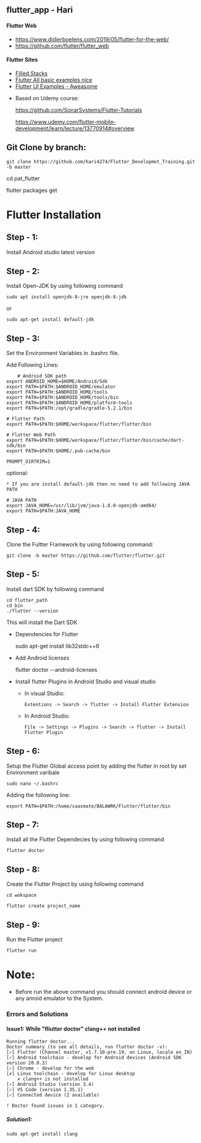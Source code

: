 ## flutter_app - Hari

#### Flutter Web
 - https://www.didierboelens.com/2019/05/flutter-for-the-web/
 - https://github.com/flutter/flutter_web

#### Flutter Sites
 - [Filled Stacks](https://www.filledstacks.com/)
 - [Flutter All basic examples nice](https://github.com/TakeoffAndroid/flutter-examples)
 - [Flutter UI Examples - Aweasome](https://www.google.co.in/search?q=flutter+ui+design+github)

* Based on Udemy course:

   https://github.com/SonarSystems/Flutter-Tutorials

   https://www.udemy.com/flutter-mobile-development/learn/lecture/13770914#overview

Git Clone by branch:
-------------------

	git clone https://github.com/hari4274/Flutter_Developmet_Training.git -b master

   cd pat_flutter

   flutter packages get

# Flutter Installation

Step - 1:
--------

   Install Android studio latest version

Step - 2: 
---------

   Install Open-JDK by using following command

	sudo apt install openjdk-8-jre openjdk-8-jdk        
   
   or
   
    sudo apt-get install default-jdk

Step - 3:
---------
   
   Set the Environment Variables in .bashrc file.

   Add Following Lines:

    	# Android SDK path
	export ANDROID_HOME=$HOME/Android/Sdk
	export PATH=$PATH:$ANDROID_HOME/emulator
	export PATH=$PATH:$ANDROID_HOME/tools
	export PATH=$PATH:$ANDROID_HOME/tools/bin
	export PATH=$PATH:$ANDROID_HOME/platform-tools
	export PATH=$PATH:/opt/gradle/gradle-5.2.1/bin

	# Flutter Path
	export PATH=$PATH:$HOME/workspace/flutter/flutter/bin

	# Flutter Web Path
	export PATH=$PATH:$HOME/workspace/flutter/flutter/bin/cache/dart-sdk/bin
	export PATH=$PATH:$HOME/.pub-cache/bin

	PROMPT_DIRTRIM=1

   optional:

   	* If you are install default-jdk then no need to add following JAVA PATH 

    # JAVA PATH
    export JAVA_HOME=/usr/lib/jvm/java-1.8.0-openjdk-amd64/
    export PATH=$PATH:JAVA_HOME
   
Step - 4:
--------

   Clone the Fultter Framework by using following command:

    git clone -b master https://github.com/flutter/flutter.git

Step - 5:
---------

   Install dart SDK by following command
   
    cd flutter_path
    cd bin
    ./flutter --version
   
   This will install the Dart SDK

   * Dependencies for Flutter

		sudo apt-get install lib32stdc++6

   * Add Android licenses

    	flutter doctor --android-licenses

   * Install flutter Plugins in Android Studio and visual studio

   		* In visual Studio:

   			`Extentions -> Search -> flutter -> Install Flutter Extension`

   		* In Android Studio:

   			`File -> Settings -> Plugins -> Search -> flutter -> Install Flutter Plugin`

Step - 6:
-----------
   
   Setup the Flutter Global access point by adding the flutter in root by set Environment varibale
    
	sudo nano ~/.bashrc
   
   Adding the following line:
   
    export PATH=$PATH:/home/saasmate/BALAWRK/Flutter/flutter/bin

Step - 7:
---------

   Install all the Flutter Dependecies by using following command

    flutter doctor

Step - 8:
---------

   Create the Flutter Project by using following command

	cd wokspace

	flutter create project_name

Step - 9:
---------

   Run the Flutter project

	flutter run

# Note:
   
   * Before run the above command you should connect android device or any anroid emulator to the System.

### Errors and Solutions

#### Issue1: While "fliutter doctor" clang++ not installed
	
	Running flutter doctor...
	Doctor summary (to see all details, run flutter doctor -v):
	[✓] Flutter (Channel master, v1.7.10-pre.19, on Linux, locale en_IN)
	[✓] Android toolchain - develop for Android devices (Android SDK version 28.0.3)
	[✓] Chrome - develop for the web
	[✗] Linux toolchain - develop for Linux desktop
	    ✗ clang++ is not installed
	[✓] Android Studio (version 3.4)
	[✓] VS Code (version 1.35.1)
	[✓] Connected device (2 available)

	! Doctor found issues in 1 category.
	
##### Solution1:

`sudo apt-get install clang`
